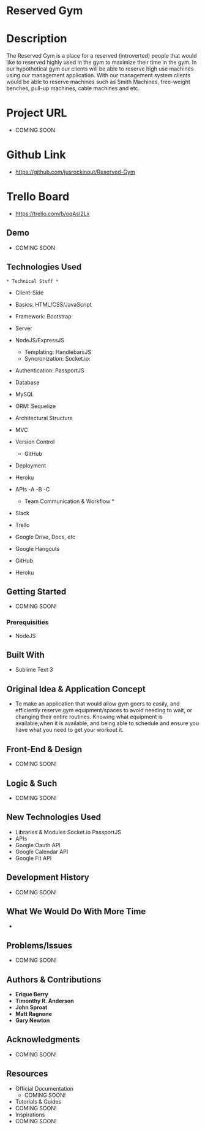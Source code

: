 # Reserved Gym

# Description

The Reserved Gym is a place for a reserved (introverted) people that would like to reserved highly used in the gym to maximize their time in the gym. In our hypothetical gym our clients will be able to reserve high use machines using our management application. With our management system clients would be able to reserve machines such as Smith Machines, free-weight benches,  pull-up machines, cable machines and etc.

# Project URL
- COMING SOON

# Github Link
- https://github.com/jusrockinout/Reserved-Gym

# Trello Board
- https://trello.com/b/oqAsI2Lx

## Demo
 
- COMING SOON

## Technologies Used

	* Technical Stuff * 

- Client-Side
- Basics: HTML/CSS/JavaScript
- Framework: Bootstrap
- Server
- NodeJS/ExpressJS	
	- Templating: HandlebarsJS
	- Syncronization: Socket.io:
- Authentication: PassportJS
- Database 
- MySQL 
- ORM: Sequelize
- Architectural Structure
- MVC
- Version Control
	- GitHub
- Deployment
- Heroku
- APIs
	-A
	-B
	-C


	* Team Communication & Workflow * 

- Slack
- Trello
- Google Drive, Docs, etc
- Google Hangouts
- GitHub
- Heroku

## Getting Started

 - COMING SOON! 

### Prerequisities

 - NodeJS

## Built With

* Sublime Text 3

## Original Idea & Application Concept

- To make an application that would allow gym goers to easily, and efficiently reserve gym equipment/spaces to avoid needing to wait, or changing their entire routines. Knowing what equipment is available,when it is available, and being able to schedule and ensure you have what you need to get your workout it.

## Front-End & Design

- COMING SOON! 

## Logic & Such

- COMING SOON! 

## New Technologies Used

- Libraries & Modules 
Socket.io
PassportJS
- APIs
- Google Oauth API
- Google Calendar API
- Google Fit API


## Development History
 
- COMING SOON! 

## What We Would Do With More Time 

 -

## Problems/Issues 

 - COMING SOON! 

## Authors & Contributions

* **Erique Berry**
* **Timonthy R. Anderson**
* **John Sproat**
* **Matt Ragnone**
* **Gary Newton**
	
## Acknowledgments

- COMING SOON! 

## Resources
 
- Official Documentation
	- COMING SOON! 
- Tutorials & Guides
- COMING SOON! 
- Inspirations
- COMING SOON! 

